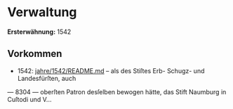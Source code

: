 # Verwaltung

**Ersterwähnung:** 1542

## Vorkommen
- 1542: [jahre/1542/README.md](../jahre/1542/README.md) – als des Stiſtes Erb- Schugz- und Landesfürſten, auch


— 8304 —
oberſten Patron desſelben bewogen hätte, das Stift
Naumburg in Cuſtodi und V...
